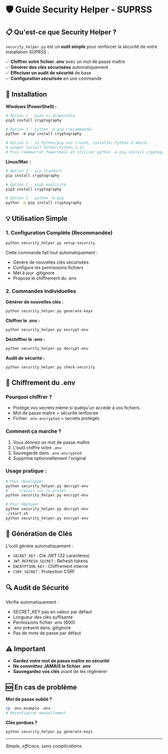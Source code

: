 # 🛡️ Guide Security Helper - SUPRSS

## 📋 Qu'est-ce que Security Helper ?

`security_helper.py` est un **outil simple** pour renforcer la sécurité de votre installation SUPRSS :

✅ **Chiffrer votre fichier .env** avec un mot de passe maître  
✅ **Générer des clés sécurisées** automatiquement  
✅ **Effectuer un audit de sécurité** de base  
✅ **Configuration sécurisée** en une commande  

## 🚀 Installation

**Windows (PowerShell) :**
```powershell
# Option 1 - pip3 si disponible
pip3 install cryptography

# Option 2 - python -m pip (recommandé)
python -m pip install cryptography

# Option 3 - Si Python/pip non trouvé, installer Python d'abord :
# winget install Python.Python.3.11
# Puis redémarrer PowerShell et utiliser python -m pip install cryptography
```

**Linux/Mac :**
```bash
# Option 1 - pip standard
pip install cryptography

# Option 2 - pip3 explicite
pip3 install cryptography

# Option 3 - python -m pip
python -m pip install cryptography
```

## 💡 Utilisation Simple

### 1. Configuration Complète (Recommandée)
```bash
python security_helper.py setup-security
```
Cette commande fait tout automatiquement :
- Génère de nouvelles clés sécurisées
- Configure les permissions fichiers
- Met à jour .gitignore
- Propose le chiffrement du .env

### 2. Commandes Individuelles

**Générer de nouvelles clés :**
```bash
python security_helper.py generate-keys
```

**Chiffrer le .env :**
```bash
python security_helper.py encrypt-env
```

**Déchiffrer le .env :**
```bash
python security_helper.py decrypt-env
```

**Audit de sécurité :**
```bash
python security_helper.py check-security
```

## 🔐 Chiffrement du .env

### Pourquoi chiffrer ?
- Protège vos secrets même si quelqu'un accède à vos fichiers
- Mot de passe maître = sécurité renforcée
- Fichier `.env.encrypted` = secrets protégés

### Comment ça marche ?
1. Vous donnez un mot de passe maître
2. L'outil chiffre votre `.env` 
3. Sauvegarde dans `.env.encrypted`
4. Supprime optionnellement l'original

### Usage pratique :
```bash
# Pour développer
python security_helper.py decrypt-env
# ... travail sur le projet ...
python security_helper.py encrypt-env

# Pour déployer
python security_helper.py decrypt-env
./start.sh
python security_helper.py encrypt-env
```

## 🔑 Génération de Clés

L'outil génère automatiquement :
- `SECRET_KEY` : Clé JWT (32 caractères)
- `JWT_REFRESH_SECRET` : Refresh tokens
- `ENCRYPTION_KEY` : Chiffrement interne  
- `CSRF_SECRET` : Protection CSRF

## 🔍 Audit de Sécurité

Vérifie automatiquement :
- SECRET_KEY pas en valeur par défaut
- Longueur des clés suffisante
- Permissions fichier .env (600)
- .env présent dans .gitignore
- Pas de mots de passe par défaut

## ⚠️ Important

- **Gardez votre mot de passe maître en sécurité**
- **Ne committez JAMAIS le fichier .env**
- **Sauvegardez vos clés** avant de les régénérer

## 🆘 En cas de problème

**Mot de passe oublié ?**
```bash
cp .env.example .env
# Reconfigurez manuellement
```

**Clés perdues ?**
```bash
python security_helper.py generate-keys
```

---

*Simple, efficace, sans complications.*